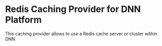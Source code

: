 Redis Caching Provider for DNN Platform
========================

This caching provider allows to use a Redis cache server or cluster within DNN
